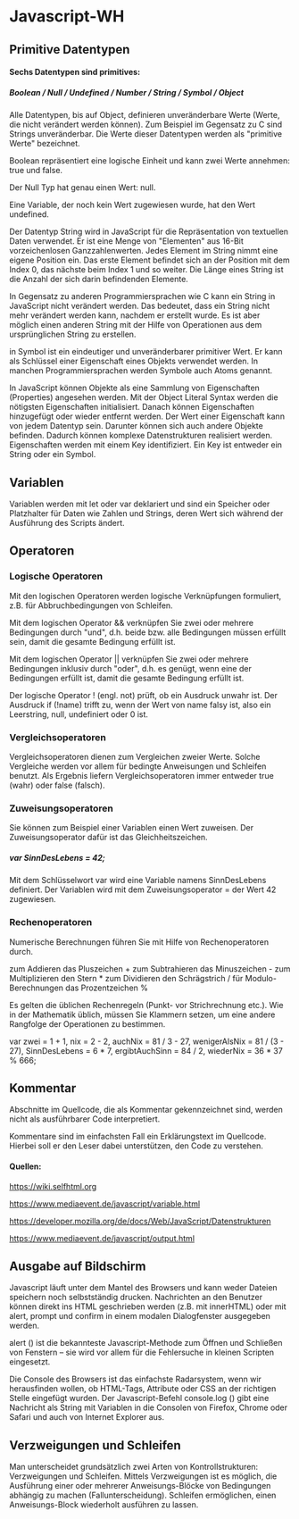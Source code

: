 # Javascript-WH

## Primitive Datentypen

#### Sechs Datentypen sind primitives:

##### Boolean / Null / Undefined / Number / String / Symbol / Object

Alle Datentypen, bis auf Object, definieren unveränderbare Werte (Werte, die nicht verändert werden können). Zum Beispiel im Gegensatz zu C sind Strings unveränderbar. Die Werte dieser Datentypen werden als "primitive Werte" bezeichnet.

Boolean repräsentiert eine logische Einheit und kann zwei Werte annehmen: true und false.

Der Null Typ hat genau einen Wert: null.

Eine Variable, der noch kein Wert zugewiesen wurde, hat den Wert undefined. 

Der Datentyp String wird in JavaScript für die Repräsentation von textuellen Daten verwendet. Er ist eine Menge von "Elementen" aus 16-Bit vorzeichenlosen Ganzzahlenwerten. Jedes Element im String nimmt eine eigene Position ein. Das erste Element befindet sich an der Position mit dem Index 0, das nächste beim Index 1 und so weiter. Die Länge eines String ist die Anzahl der sich darin befindenden Elemente.

In Gegensatz zu anderen Programmiersprachen wie C kann ein String in JavaScript nicht verändert werden. Das bedeutet, dass ein String nicht mehr verändert werden kann, nachdem er erstellt wurde. Es ist aber möglich einen anderen String mit der Hilfe von Operationen aus dem ursprünglichen String zu erstellen.

in Symbol ist ein eindeutiger und unveränderbarer primitiver Wert. Er kann als Schlüssel einer Eigenschaft eines Objekts verwendet werden. In manchen Programmiersprachen werden Symbole auch Atoms genannt.

In JavaScript können Objekte als eine Sammlung von Eigenschaften (Properties) angesehen werden. Mit der Object Literal Syntax werden die nötigsten Eigenschaften initialisiert. Danach können Eigenschaften hinzugefügt oder wieder entfernt werden. Der Wert einer Eigenschaft kann von jedem Datentyp sein. Darunter können sich auch andere Objekte befinden. Dadurch können komplexe Datenstrukturen realisiert werden. Eigenschaften werden mit einem Key identifiziert. Ein Key ist entweder ein String oder ein Symbol.

## Variablen

Variablen werden mit let oder var deklariert und sind ein Speicher oder Platzhalter für Daten wie Zahlen und Strings, deren Wert sich während der Ausführung des Scripts ändert.

## Operatoren

### Logische Operatoren

Mit den logischen Operatoren werden logische Verknüpfungen formuliert, z.B. für Abbruchbedingungen von Schleifen.

Mit dem logischen Operator && verknüpfen Sie zwei oder mehrere Bedingungen durch "und", d.h. beide bzw. alle Bedingungen müssen erfüllt sein, damit die gesamte Bedingung erfüllt ist.

Mit dem logischen Operator || verknüpfen Sie zwei oder mehrere Bedingungen inklusiv durch "oder", d.h. es genügt, wenn eine der Bedingungen erfüllt ist, damit die gesamte Bedingung erfüllt ist.

Der logische Operator ! (engl. not) prüft, ob ein Ausdruck unwahr ist. Der Ausdruck if (!name) trifft zu, wenn der Wert von name falsy ist, also ein Leerstring, null, undefiniert oder 0 ist.

### Vergleichsoperatoren

Vergleichsoperatoren dienen zum Vergleichen zweier Werte. Solche Vergleiche werden vor allem für bedingte Anweisungen und Schleifen benutzt.
Als Ergebnis liefern Vergleichsoperatoren immer entweder true (wahr) oder false (falsch).

### Zuweisungsoperatoren

Sie können zum Beispiel einer Variablen einen Wert zuweisen. Der Zuweisungsoperator dafür ist das Gleichheitszeichen. 

##### var SinnDesLebens = 42;
Mit dem Schlüsselwort var wird eine Variable namens SinnDesLebens definiert. Der Variablen wird mit dem Zuweisungsoperator = der Wert 42 zugewiesen.

### Rechenoperatoren

Numerische Berechnungen führen Sie mit Hilfe von Rechenoperatoren durch.

zum Addieren das Pluszeichen +
zum Subtrahieren das Minuszeichen -
zum Multiplizieren den Stern *
zum Dividieren den Schrägstrich /
für Modulo-Berechnungen das Prozentzeichen %

Es gelten die üblichen Rechenregeln (Punkt- vor Strichrechnung etc.). Wie in der Mathematik üblich, müssen Sie Klammern setzen, um eine andere Rangfolge der Operationen zu bestimmen.

var zwei           = 1 + 1,
    nix            = 2 - 2,
    auchNix        = 81 / 3 - 27,
    wenigerAlsNix  = 81 / (3 - 27),
    SinnDesLebens  = 6 * 7,
    ergibtAuchSinn = 84 / 2,
    wiederNix      = 36 * 37 % 666;

## Kommentar

Abschnitte im Quellcode, die als Kommentar gekennzeichnet sind, werden nicht als ausführbarer Code interpretiert.

Kommentare sind im einfachsten Fall ein Erklärungstext im Quellcode. Hierbei soll er den Leser dabei unterstützen, den Code zu verstehen.

#### Quellen:

https://wiki.selfhtml.org

https://www.mediaevent.de/javascript/variable.html

https://developer.mozilla.org/de/docs/Web/JavaScript/Datenstrukturen

https://www.mediaevent.de/javascript/output.html

## Ausgabe auf Bildschirm

Javascript läuft unter dem Mantel des Browsers und kann weder Dateien speichern noch selbstständig drucken. Nachrichten an den Benutzer können direkt ins HTML geschrieben werden (z.B. mit innerHTML) oder mit alert, prompt und confirm in einem modalen Dialogfenster ausgegeben werden.

alert () ist die bekannteste Javascript-Methode zum Öffnen und Schließen von Fenstern – sie wird vor allem für die Fehlersuche in kleinen Scripten eingesetzt.

Die Console des Browsers ist das einfachste Radarsystem, wenn wir herausfinden wollen, ob HTML-Tags, Attribute oder CSS an der richtigen Stelle eingefügt wurden. Der Javascript-Befehl console.log () gibt eine Nachricht als String mit Variablen in die Consolen von Firefox, Chrome oder Safari und auch von Internet Explorer aus.

## Verzweigungen und Schleifen

Man unterscheidet grundsätzlich zwei Arten von Kontrollstrukturen: Verzweigungen und Schleifen. Mittels Verzweigungen ist es möglich, die Ausführung einer oder mehrerer Anweisungs-Blöcke von Bedingungen abhängig zu machen (Fallunterscheidung). Schleifen ermöglichen, einen Anweisungs-Block wiederholt ausführen zu lassen.



